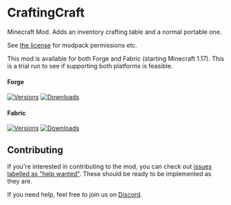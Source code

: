 # CraftingCraft

Minecraft Mod. Adds an inventory crafting table and a normal portable one.

See [the license](https://github.com/ModdingForBlockheads/CraftingCraft/blob/1.17.x/LICENSE) for modpack permissions etc.

This mod is available for both Forge and Fabric (starting Minecraft 1.17). This is a trial run to see if supporting both platforms is feasible.

#### Forge

[![Versions](http://cf.way2muchnoise.eu/versions/237581_latest.svg)](https://minecraft.curseforge.com/projects/craftingcraft) [![Downloads](http://cf.way2muchnoise.eu/full_237581_downloads.svg)](https://minecraft.curseforge.com/projects/craftingcraft)

#### Fabric

[![Versions](http://cf.way2muchnoise.eu/versions/502646_latest.svg)](https://minecraft.curseforge.com/projects/craftingcraft-fabric) [![Downloads](http://cf.way2muchnoise.eu/full_502646_downloads.svg)](https://minecraft.curseforge.com/projects/craftingcraft-fabric)

## Contributing

If you're interested in contributing to the mod, you can check out [issues labelled as "help wanted"](https://github.com/ModdingForBlockheads/CraftingCraft/issues?q=is%3Aopen+is%3Aissue+label%3A%22help+wanted%22). These should be ready to be implemented as they are.

If you need help, feel free to join us on [Discord](https://discord.gg/scGAfXC).
